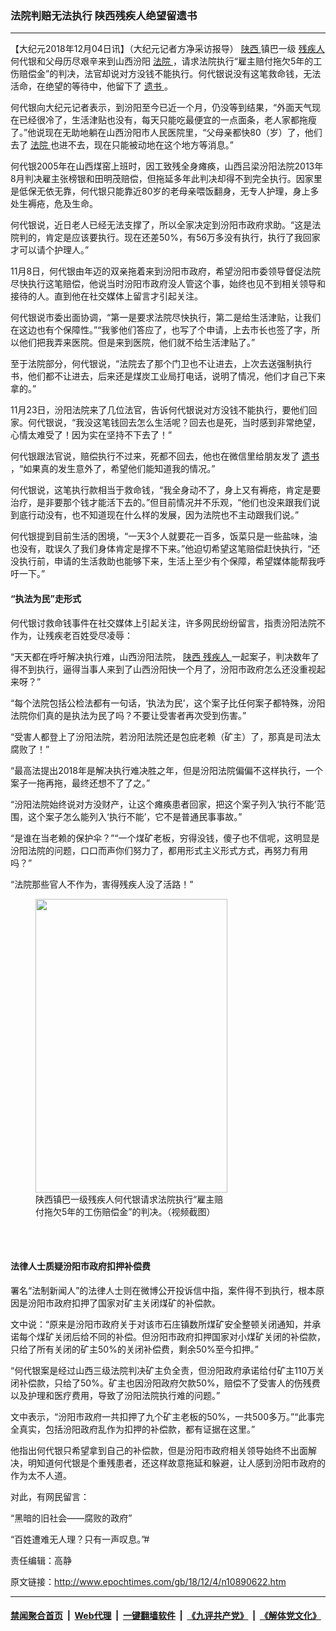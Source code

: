 ### 法院判赔无法执行 陕西残疾人绝望留遗书
------------------------

<p>
 【大纪元2018年12月04日讯】（大纪元记者方净采访报导）
 <a href="http://www.epochtimes.com/gb/tag/%E9%99%95%E8%A5%BF.html">
  陕西
 </a>
 镇巴一级
 <a href="http://www.epochtimes.com/gb/tag/%E6%AE%8B%E7%96%BE%E4%BA%BA.html">
  残疾人
 </a>
 何代银和父母历尽艰辛来到山西汾阳
 <a href="http://www.epochtimes.com/gb/tag/%E6%B3%95%E9%99%A2.html">
  法院
 </a>
 ，请求法院执行“雇主赔付拖欠5年的工伤赔偿金”的判决，法官却说对方没钱不能执行。何代银说没有这笔救命钱，无法活命，在绝望的等待中，他留下了
 <a href="http://www.epochtimes.com/gb/tag/%E9%81%97%E4%B9%A6.html">
  遗书
 </a>
 。
</p>
<p>
 何代银向大纪元记者表示，到汾阳至今已近一个月，仍没等到结果，“外面天气现在已经很冷了，生活津贴也没有，每天只能吃最便宜的一点面条，老人家都拖瘦了。”他说现在无助地躺在山西汾阳市人民医院里，“父母亲都快80（岁）了，他们去了
 <a href="http://www.epochtimes.com/gb/tag/%E6%B3%95%E9%99%A2.html">
  法院
 </a>
 也进不去，现在只能被动地在这个地方等消息。”
</p>
<p>
 何代银2005年在山西煤窑上班时，因工致残全身瘫痪，山西吕梁汾阳法院2013年8月判决雇主张榜银和田明茂赔偿，但拖延多年此判决却得不到完全执行。因家里是低保无依无靠，何代银只能靠近80岁的老母亲喂饭翻身，无专人护理，身上多处生褥疮，危及生命。
</p>
<p>
 何代银说，近日老人已经无法支撑了，所以全家决定到汾阳市政府求助。“这是法院判的，肯定是应该要执行。现在还差50%，有56万多没有执行，执行了我回家才可以请个护理人。”
</p>
<p>
 11月8日，何代银由年迈的双亲拖着来到汾阳市政府，希望汾阳市委领导督促法院尽快执行这笔赔偿，他说当时汾阳市政府没人管这个事，始终也见不到相关领导和接待的人。直到他在社交媒体上留言才引起关注。
</p>
<p>
 何代银说市委出面协调，“第一是要求法院尽快执行，第二是给生活津贴，让我们在这边也有个保障性。”“我爹他们答应了，也写了个申请，上去市长也签了字，所以他们把我弄来医院。但是来到医院，他们就不给生活津贴了。”
</p>
<p>
 至于法院部分，何代银说，“法院去了那个门卫也不让进去，上次去送强制执行书，他们都不让进去，后来还是煤炭工业局打电话，说明了情况，他们才自己下来拿的。”
</p>
<p>
 11月23日，汾阳法院来了几位法官，告诉何代银说对方没钱不能执行，要他们回家。何代银说，“我没这笔钱回去怎么生活呢？回去也是死，当时感到非常绝望，心情太难受了！因为实在坚持不下去了！”
</p>
<p>
 何代银跟法官说，赔偿执行不过来，死都不回去，他也在微信里给朋友发了
 <a href="http://www.epochtimes.com/gb/tag/%E9%81%97%E4%B9%A6.html">
  遗书
 </a>
 ，“如果真的发生意外了，希望他们能知道我的情况。”
</p>
<p>
 何代银说，这笔执行款相当于救命钱，“我全身动不了，身上又有褥疮，肯定是要治疗，是非要那个钱才能活下去的。”但目前情况并不乐观，“他们也没来跟我们说到底行动没有，也不知道现在什么样的发展，因为法院也不主动跟我们说。”
</p>
<p>
 何代银提到目前生活的困境，“一天3个人就要花一百多，饭菜只是一些盐味，油也没有，耽误久了我们身体肯定是撑不下来。”他迫切希望这笔赔偿赶快执行，“还没执行前，申请的生活救助也能够下来，生活上至少有个保障，希望媒体能帮我呼吁一下。”
</p>
<h4>
 “执法为民”走形式
</h4>
<p>
 何代银讨救命钱事件在社交媒体上引起关注，许多网民纷纷留言，指责汾阳法院不作为，让残疾老百姓受尽凌辱：
</p>
<p>
 “天天都在呼吁解决执行难，山西汾阳法院，
 <a href="http://www.epochtimes.com/gb/tag/%E9%99%95%E8%A5%BF.html">
  陕西
 </a>
 <a href="http://www.epochtimes.com/gb/tag/%E6%AE%8B%E7%96%BE%E4%BA%BA.html">
  残疾人
 </a>
 一起案子，判决数年了得不到执行，逼得当事人来到了山西汾阳快一个月了，汾阳市政府怎么还没重视起来呀？”
</p>
<p>
 “每个法院包括公检法都有一句话，‘执法为民’，这个案子比任何案子都特殊，汾阳法院你们真的是执法为民了吗？不要让受害者再次受到伤害。”
</p>
<p>
 “受害人都登上了汾阳法院，若汾阳法院还是包庇老赖（矿主）了，那真是司法太腐败了！”
</p>
<p>
 “最高法提出2018年是解决执行难决胜之年，但是汾阳法院偏偏不这样执行，一个案子一拖再拖，最终还想不了了之。”
</p>
<p>
 “汾阳法院始终说对方没财产，让这个瘫痪患者回家，把这个案子列入‘执行不能’范围，这个案子怎么能列入‘执行不能’，它不是普通民事事故。”
</p>
<p>
 “是谁在当老赖的保护伞？”“一个煤矿老板，穷得没钱，傻子也不信呢，这明显是汾阳法院的问题，口口而声你们努力了，都用形式主义形式方式，再努力有用吗？”
</p>
<p>
 “法院那些官人不作为，害得残疾人没了活路！”
</p>
<figure class="wp-caption aligncenter" id="attachment_10890665" style="width: 307px">
 <a href="http://i.epochtimes.com/assets/uploads/2018/12/b60b393d55b89d6a572ab7123a8332e1.png">
  <img alt="" class="wp-image-10890665" height="470" src="http://i.epochtimes.com/assets/uploads/2018/12/b60b393d55b89d6a572ab7123a8332e1.png" width="307"/>
 </a>
 <br/><figcaption class="wp-caption-text">
  陕西镇巴一级残疾人何代银请求法院执行“雇主赔付拖欠5年的工伤赔偿金”的判决。（视频截图）
 </figcaption><br/>
</figure><br/>
<h4>
 法律人士质疑汾阳市政府扣押补偿费
</h4>
<p>
 署名“法制新闻人”的法律人士则在微博公开投诉信中指，案件得不到执行，根本原因是汾阳市政府扣押了国家对矿主关闭煤矿的补偿款。
</p>
<p>
 文中说：“原来是汾阳市政府关于对该市石庄镇数所煤矿安全整顿关闭通知，并承诺每个煤矿关闭后给不同的补偿。但汾阳市政府扣押国家对小煤矿关闭的补偿款，只给了所有关闭的矿主50%的关闭补偿费，剩余50%至今扣押。”
</p>
<p>
 “何代银案是经过山西三级法院判决矿主负全责，但汾阳政府承诺给付矿主110万关闭补偿款，只给了50%。矿主也因汾阳政府欠款50%，赔偿不了受害人的伤残费以及护理和医疗费用，导致了汾阳法院执行难的问题。”
</p>
<p>
 文中表示，“汾阳市政府一共扣押了九个矿主老板的50%，一共500多万。”“此事完全真实，包括汾阳政府乱作为扣押的补偿款，都有证据在这里。”
</p>
<p>
 他指出何代银只希望拿到自己的补偿款，但是汾阳市政府相关领导始终不出面解决，明知道何代银是个重残患者，还这样故意拖延和躲避，让人感到汾阳市政府的作为太不人道。
</p>
<p>
 对此，有网民留言：
</p>
<p>
 “黑暗的旧社会——腐败的政府”
</p>
<p>
 “百姓遭难无人理？只有一声叹息。”#
</p>
<p>
 责任编辑：高静
</p>

原文链接：http://www.epochtimes.com/gb/18/12/4/n10890622.htm


------------------------
#### [禁闻聚合首页](https://github.com/gfw-breaker/banned-news/blob/master/README.md) &nbsp;|&nbsp; [Web代理](https://github.com/gfw-breaker/open-proxy/blob/master/README.md) &nbsp;|&nbsp; [一键翻墙软件](https://github.com/gfw-breaker/nogfw/blob/master/README.md) &nbsp;|&nbsp; [《九评共产党》](https://github.com/gfw-breaker/9ping.md/blob/master/README.md#九评之一评共产党是什么) &nbsp;|&nbsp; [《解体党文化》](https://github.com/gfw-breaker/jtdwh.md/blob/master/README.md#绪论)